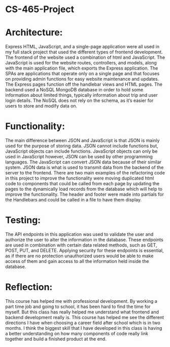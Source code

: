 # CS-465-Project

# Architecture:
Express HTML, JavaScript, and a single-page application were all used in my full stack project that used the different types of frontend development. The frontend of the website used a combination of html and JavaScript. The JavaScript is used for the website routes, controllers, and models, along with the main application file, which exports the Express application. The SPAs are applications that operate only on a single page and that focuses on providing admin functions for easy website maintenance and updates. The Express pages function off the handlebar views and HTML pages. The backend used a NoSQL MongoDB database in order to hold some information about limited things, typically information about trip and user login details. The NoSQL does not rely on the schema, as it’s easier for users to store and modify data on.

# Functionality:
The main difference between JSON and JavaScript is that JSON is mainly used for the purpose of storing data. JSON cannot include functions but, JavaScript objects can include functions. JavaScript objects can only be used in JavaScript however, JSON can be used by other programming languages. The JavaScript can convert JSON data because of their similar system. JSON data is what is used to transmit data from the backend of the server to the frontend. There are two main examples of the refactoring code in this project to improve the functionality were moving duplicated html code to components that could be called from each page by updating the pages to the dynamically load records from the database which will help to improve the functionality. The header and footer were made into partials for the Handlebars and could be called in a file to have them display.

# Testing:
The API endpoints in this application was used to validate the user and authorize the user to alter the information in the database. These endpoints are used in combination with certain data related methods, such as GET, POST, PUT, and DELETE. Applying security for these endpoints is essential, as if there are no protection unauthorized users would be able to make access of them and gain access to all the information held inside the database.

# Reflection:
This course has helped me with professional development. By working a part time job and going to school, it has been hard to find the time for myself. But this class has really helped me understand what frontend and backend development really is. This course has helped me see the different directions I have when choosing a career field after school which is in two months. I think the biggest skill that I have developed in this class is having a better understanding on how many components of code really link together and build a finished product at the end.
